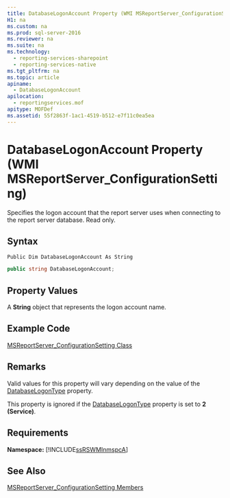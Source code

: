 ```yaml
---
title: DatabaseLogonAccount Property (WMI MSReportServer_ConfigurationSetting)
H1: na
ms.custom: na
ms.prod: sql-server-2016
ms.reviewer: na
ms.suite: na
ms.technology: 
  - reporting-services-sharepoint
  - reporting-services-native
ms.tgt_pltfrm: na
ms.topic: article
apiname: 
  - DatabaseLogonAccount
apilocation: 
  - reportingservices.mof
apitype: MOFDef
ms.assetid: 55f2863f-1ac1-4519-b512-e7f11c0ea5ea
---
```

# DatabaseLogonAccount Property (WMI MSReportServer_ConfigurationSetting)
  Specifies the logon account that the report server uses when connecting to the report server database. Read only.  
  
## Syntax  
  
```vb#  
Public Dim DatabaseLogonAccount As String  
```  
  
```c#  
public string DatabaseLogonAccount;  
```  
  
## Property Values  
 A **String** object that represents the logon account name.  
  
## Example Code  
 [MSReportServer\_ConfigurationSetting Class](../../Topics/TopicNameNotContainA/MSReportServer_ConfigurationSetting-Class.md)  
  
## Remarks  
 Valid values for this property will vary depending on the value of the [DatabaseLogonType](../../Topics/TopicNameNotContainA/DatabaseLogonType-Property--WMI-MSReportServer_ConfigurationSetting-.md) property.  
  
 This property is ignored if the [DatabaseLogonType](../../Topics/TopicNameNotContainA/DatabaseLogonType-Property--WMI-MSReportServer_ConfigurationSetting-.md) property is set to **2 \(Service\)**.  
  
## Requirements  
 **Namespace:** [!INCLUDE[ssRSWMInmspcA](../../Token/Other/ssRSWMInmspcA_md.md)]  
  
## See Also  
 [MSReportServer_ConfigurationSetting Members](../../Topics/TopicNameNotContainA/MSReportServer_ConfigurationSetting-Members.md)  
  
  
